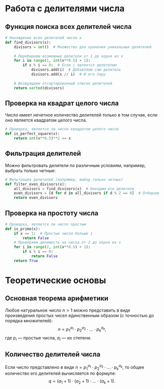 # Работа с делителями числа

## Функция поиска всех делителей числа
```python
# Нахождение всех делителей числа x
def find_divisors(x):
    divisors = set()  # Множество для хранения уникальных делителей
    
    # Перебираем возможные делители от 1 до корня из x
    for i in range(1, int(x**0.5) + 1):
        if x % i == 0:  # Если i является делителем
            divisors.add(i)  # Добавляем сам делитель
            divisors.add(x // i)  # И его пару
    
    # Возвращаем отсортированный список делителей
    return sorted(divisors)
```

## Проверка на квадрат целого числа
Число имеет нечетное количество делителей только в том случае, если оно является квадратом целого числа.

```python
# Проверка, является ли число квадратом целого числа
def is_perfect_square(x):
    return int(x**0.5)**2 == x
```

## Фильтрация делителей
Можно фильтровать делители по различным условиям, например, выбрать только четные:

```python
# Фильтрация делителей (например, выбор только четных)
def filter_even_divisors(x):
    all_divisors = find_divisors(x)  # Находим все делители
    even_divisors = [d for d in all_divisors if d % 2 == 0]  # Отбираем четные
    return even_divisors
```

## Проверка на простоту числа
```python
# Проверка, является ли число простым
def is_prime(x):
    if x <= 1:  # Простые числа больше 1
        return False
    # Проверяем делимость на числа от 2 до корня из x
    for i in range(2, int(x**0.5) + 1):
        if x % i == 0:
            return False
    return True
```

# Теоретические основы

## Основная теорема арифметики
Любое натуральное число $n > 1$ можно представить в виде произведения простых чисел единственным образом (с точностью до порядка множителей):
$$
n = p_{1}^{a_{1}} \cdot p_{2}^{a_{2}} \cdot \dots \cdot p_{k}^{a_{k}},
$$
где $p_{i}$ — простые числа, $a_{i}$ — их степени.

## Количество делителей числа
Если число представлено в виде $n = p_{1}^{a_{1}} \cdot p_{2}^{a_{2}} \cdot \dots \cdot p_{k}^{a_{k}}$, то общее количество его делителей вычисляется по формуле:
$$
q = (a_{1} + 1) \cdot (a_{2} + 1) \cdot \dots \cdot (a_{k} + 1).
$$
